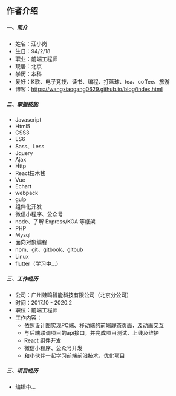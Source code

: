 ## 作者介绍

##### 一、简介

* 姓名：汪小岗
* 生日：94/2/18
* 职业：前端工程师
* 现居：北京
* 学历：本科
* 爱好：K歌、电子竞技、读书、编程、打篮球、tea、coffee、旅游
* 博客：https://wangxiaogang0629.github.io/blog/index.html

##### 二、掌握技能

* Javascript
* Html5
* CSS3
* ES6
* Sass、Less
* Jquery
* Ajax
* Http
* React技术栈
* Vue
* Echart
* webpack
* gulp
* 组件化开发
* 微信小程序、公众号
* node、了解 Express/KOA 等框架
* PHP
* Mysql
* 面向对象编程
* npm、git、gitbook、gitbub
* Linux
* flutter（学习中...）

##### 三、工作经历

* 公司：广州蛙鸣智能科技有限公司（北京分公司）
* 时间：2017.10 - 2020.2
* 职位：前端工程师
* 工作内容：
  * 依照设计图实现PC端、移动端的前端静态页面，及动画交互
  * 与后端联调项目的api接口，并完成项目测试、上线及维护
  * React 组件开发
  * 微信小程序、公众号开发
  * 和小伙伴一起学习前端前沿技术，优化项目

##### 三、项目经历

* 编辑中...
